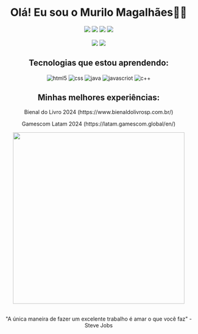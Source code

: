 <h1 align="center">Olá! Eu sou o Murilo Magalhães👋🏻</h1>
<div align="center">
<a href=https://www.instagram.com/mmagalhaesromualdo/ align="center"><img src="https://img.shields.io/badge/Instagram-E4405F?style=for-the-badge&logo=instagram&logoColor=white"></a>
<a href="mailto:mmagalhaesromualdo@gmail.com"><img src="https://img.shields.io/badge/Gmail-D14836?style=for-the-badge&logo=gmail&logoColor=white"></a>
<a href="https://discord.gg/zKnpACpF"><img src="https://img.shields.io/badge/Discord-7289DA?style=for-the-badge&logo=discord&logoColor=white"></a>
<a href="https://www.linkedin.com/in/murilo-magalh%C3%A3es-b15045336"><img src="https://img.shields.io/badge/LinkedIn-0077B5?style=for-the-badge&logo=linkedin&logoColor=white"></a>
</div>
<br>
<div align="center">
<img src="https://github-readme-stats.vercel.app/api?username=mmagalhaesdev&show_icons=true&theme=tokyonight">
<img src="https://github-readme-stats.vercel.app/api/top-langs/?username=mmagalhaesdev&hide_progress=true&theme=tokyonight">
</div>
<h2 align="center">Tecnologias que estou aprendendo:</h2>
<div align="center">
<img align="center" alt="html5"src="https://img.shields.io/badge/HTML5-E34F26?style=for-the-badge&logo=html5&logoColor=white">
<img align="center" alt="css"src=https://img.shields.io/badge/CSS3-1572B6?style=for-the-badge&logo=css3&logoColor=white>
<img align="center" alt="java"src=https://img.shields.io/badge/Java-ED8B00?style=for-the-badge&logo=openjdk&logoColor=whitelogoColor=white>
<img align="center" alt="javascriot"src=https://img.shields.io/badge/JavaScript-F7DF1E?style=for-the-badge&logo=javascript&logoColor=black>
<img align="center" alt="c++"src=    https://img.shields.io/badge/C%2B%2B-00599C?style=for-the-badge&logo=c%2B%2B&logoColor=white>
</div>

<h2 align="center">Minhas melhores experiências:</h2>

<p align="center">Bienal do Livro 2024 (https://www.bienaldolivrosp.com.br/)</p>
<p align="center">Gamescom Latam 2024 (https://latam.gamescom.global/en/)</p>

<div align="center">
<img src="https://github.com/user-attachments/assets/7fce2991-6290-49aa-95e7-31e62cd69ee3" style="width: 450px;">
</div>
<br>
<p align="center">"A única maneira de fazer um excelente trabalho é amar o que você faz" - Steve Jobs</p>



    




    




    

